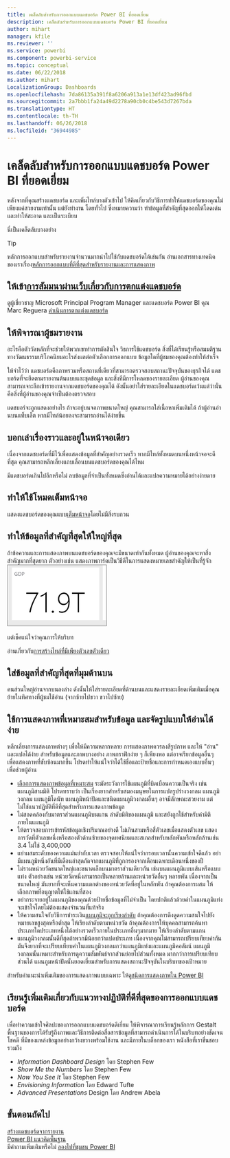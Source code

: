 ```yaml
---
title: เคล็ดลับสำหรับการออกแบบแดชบอร์ด Power BI ที่ยอดเยี่ยม
description: เคล็ดลับสำหรับการออกแบบแดชบอร์ด Power BI ที่ยอดเยี่ยม
author: mihart
manager: kfile
ms.reviewer: ''
ms.service: powerbi
ms.component: powerbi-service
ms.topic: conceptual
ms.date: 06/22/2018
ms.author: mihart
LocalizationGroup: Dashboards
ms.openlocfilehash: 7da86135a391f8a6206a913a1e13df423ad96fbd
ms.sourcegitcommit: 2a7bbb1fa24a49d2278a90cb0c4be543d7267bda
ms.translationtype: HT
ms.contentlocale: th-TH
ms.lasthandoff: 06/26/2018
ms.locfileid: "36944985"
---
```

# <a name="tips-for-designing-a-great-power-bi-dashboard"></a>เคล็ดลับสำหรับการออกแบบแดชบอร์ด Power BI ที่ยอดเยี่ยม
หลังจากที่คุณสร้างแดชบอร์ด และเพิ่มไทล์บางตัวเข้าไป ให้คิดเกี่ยวกับวิธีการทำให้แดชบอร์ดของคุณไม่เพียงแค่สวยงามเท่านั้น แต่ยังทำงาน โดยทั่วไป ซึ่งหมายความว่า ทำข้อมูลที่สำคัญที่สุดออกให้โดดเด่น และทำให้สะอาด และเป็นระเบียบ

นี่เป็นเคล็ดลับบางอย่าง

> [!TIP]
> หลักการออกแบบสำหรับรายงานจำนวนมากนำไปใช้กับแดชบอร์ดได้เช่นกัน  อ่านเอกสารทางเทคนิคของเราเรื่อง[หลักการออกแบบที่ดีที่สุดสำหรับรายงานและการแสดงภาพ](power-bi-visualization-best-practices.md)
>
>

## <a name="watch-the-dashboard-makeover-webinarhttpsinfomicrosoftcomco-powerbi-wbnr-fy16-05may-12-dashboard-makeover-registrationhtml"></a>ให้เข้า[การสัมมนาผ่านเว็บเกี่ยวกับการตกแต่งแดชบอร์ด](https://info.microsoft.com/CO-PowerBI-WBNR-FY16-05May-12-Dashboard-Makeover-Registration.html)
ดูผู้เชี่ยวชาญ Microsoft Principal Program Manager และแดชบอร์ด Power BI คุณ Marc Reguera [ดำเนินการตกแต่งแดชบอร์ด ](https://info.microsoft.com/CO-PowerBI-WBNR-FY16-05May-12-Dashboard-Makeover-Registration.html)

## <a name="consider-your-audience"></a>ให้พิจารณาผู้ชมรายงาน
อะไรคือตัววัดหลักที่จะช่วยให้พวกเขาทำการตัดสินใจ วิธการใช้แดชบอร์ด สิ่งที่ได้เรียนรู้หรือสมมติฐานทางวัฒนธรรมบริโภคนิยมอะไรส่งผลต่อตัวเลือกการออกแบบ ข้อมูลใดที่ผู้ชมของคุณต้องทำให้สำเร็จ

ให้จำไว้ว่า แดชบอร์ดคือภาพรวมหรือสถานที่เดียวที่สามารถตรวจสอบสถานะปัจจุบันของธุรกิจได้ แดชบอร์ดที่จะยึดตามรายงานต้นแบบและชุดข้อมูล และสิ่งทีมีการโหลดของรายละเอียด ผู้อ่านของคุณสามารถเจาะลึกเข้ารายงานจากแดชบอร์ดของคุณได้ ดังนั้นอย่าใส่รายละเอียดในแดชบอร์ดเว้นแต่ว่านั่นคือสิ่งที่ผู้อ่านของคุณจำเป็นต้องตรวจสอบ

แดชบอร์จะถูกแสดงอย่างไร ถ้าจะอยู่บนจอภาพขนาดใหญ่ คุณสามารถใส่เนื้อหาเพิ่มเติมได้ ถ้าผู้อ่านอ่านบนแท็บเล็ต หากมีไทล์น้อยลงจะสามารถอ่านได้ง่ายขึ้น

## <a name="tell-a-story-and-keep-it-to-one-screen"></a>บอกเล่าเรื่องราวและอยู่ในหน้าจอเดียว
เนื่องจากแดชบอร์ดที่มีไว้เพื่อแสดงข้อมูลที่สำคัญอย่างรวดเร็ว หากมีไทล์ทั้งหมดบนหนึ่งหน้าจอจะดีที่สุด คุณสามารถหลีกเลี่ยงแถบเลื่อนบนแดชบอร์ดของคุณได้ไหม

มีแดชบอร์ดเกินไปอีกหรือไม่  ลบข้อมูลที่จำเป็นทั้งหมดซึ่งอ่านได้และแปลความหมายได้อย่างง่ายดาย

## <a name="make-use-of-full-screen-mode"></a>ทำให้ใช้โหมดเต็มหน้าจอ
แสดงแดชบอร์ดของคุณแบบ[เต็มหน้าจอ](service-fullscreen-mode.md)โดยไม่มีสิ่งรบกวน

## <a name="make-the-most-important-information-biggest"></a>ทำให้ข้อมูลที่สำคัญที่่สุดให้ใหญ่ที่สุด
ถ้าข้อความและการแสดงภาพบนแดชบอร์ดของคุณจะมีขนาดเท่ากันทั้งหมด ผู้อ่านของคุณจะหาสิ่งสำคัญมากที่สุดยาก ตัวอย่างเช่น แสดงภาพการ์ดเป็นวิธีดีในการแสดงหมายเลขสำคัญให้เป็นที่รู้จัก  
![การแสดงภาพการ์ด](media/service-dashboards-design-tips/pbi_card.png)

แต่เช็คแน่ใจว่าคุณการให้บริบท  

อ่านเกี่ยวกับ[การสร้างไทล์ที่มีเพียงตัวเลขตัวเดียว](power-bi-visualization-card.md)

## <a name="put-the-most-important-information-in-the-upper-corner"></a>ใส่ข้อมูลที่สำคัญที่สุดที่มุมด้านบน
คนส่วนใหญ่อ่านจากบนลงล่าง ดังนั้นให้ใส่รายละเอียดที่ด้านบนและแสดงรายละเอียดเพิ่มเติมเมื่อคุณย้ายในทิศทางที่ผู้ชมใช้อ่าน (จากซ้ายไปขวา ขวาไปซ้าย)

## <a name="use-the-right-visualization-for-the-data-and-format-it-for-easy-reading"></a>ใช้การแสดงภาพที่เหมาะสมสำหรับข้อมูล และจัดรูปแบบให้อ่านได้ง่าย
หลีกเลี่ยงการแสดงภาพต่างๆ เพื่อให้มีความหลากหลาย  การแสดงภาพควรลงสีรูปภาพ และให้ "อ่าน" และแปลได้ง่าย  สำหรับข้อมูลและภาพบางอย่าง ภาพกราฟิกง่าย ๆ ก็เพียงพอ แต่อาจเรียกข้อมูลอื่นๆ เพื่อแสดงภาพที่ซับซ้อนมากขึ้น โปรดทำให้แน่ใจว่าได้ใช้ชื่อและป้ายชื่อและการกำหนดเองแบบอื่นๆ เพื่อช่วยผู้อ่าน  

* [เลือกการแสดงภาพข้อมูลที่เหมาะสม](https://www.youtube.com/watch?v=-tdkUYrzrio) ระมัดระวังการใช้แผนภูมิที่บิดเบือนความเป็นจริง เช่น แผนภูมิสามมิติ โปรดทราบว่า เป็นเรื่องยากสำหรับสมองมนุษยในการแปลรูปร่างวงกลม แผนภูมิวงกลม แผนภูมิโดนัท แผนภูมิหน้าปัดและชนิดแผนภูมิวงกลมอื่นๆ อาจมีลักษณะสวยงาม แต่ไม่ใช่แนวปฏิบัติที่ดีที่สุดสำหรับการแสดงภาพข้อมูล
* ไม่สอดคล้องกับมาตราส่วนแผนภูมิบนแกน ลำดับมิติของแผนภูมิ และสยังถูกใช้สำหรับค่ามิติภายในแผนภูมิ
* ให้ตรวจสอบการเข้ารหัสข้อมูลเชิงปริมาณอย่างดี ไม่เกินสามหรือสี่ตัวเลขเมื่อแสดงตัวเลข แสดงการวัดที่ตัวเลขหนึ่งหรือสองตัวด้านซ้ายของจุดทศนิยมและสเกลสำหรับหลักพันหรือหลักล้านเช่น 3.4 ไม่ใช่ 3,400,000
* แย่าผสมระดับของความแม่นยำกับเวลา ตรวจสอบให้แน่ใจว่ากรอบเวลานั้นความเข้าใจดีแล้ว  อย่ามีแผนภูมิหนึ่งอันที่มีเดือนล่าสุดถัดจากแผนภูมิที่ถูกกรองจากเดือนเฉพาะเดิอนหนึ่งของปี
* ไม่รวมหน่วยวัดขนาดใหญ่และขนาดเล็กบนมาตราส่วนเดียวกัน เช่นบนแผนภูมิแบบเส้นหรือแบบแท่ง  ตัวอย่างเช่น หน่วยวัดหนึ่งสามารถเป็นหลายล้านและหน่วยวัดอื่นๆ หลายพัน  เนื่องจากเป็นขนาดใหญ่ มันยากที่จะเห็นความแตกต่างของหน่วยวัดที่อยู่ในหลักพัน  ถ้าคุณต้องการผสม ให้เลือกภาพที่อนุญาตให้ใช้แกนที่สอง
* อย่ากระจายอยู่ในแผนภูมิของคุณด้วยป้ายชื่อข้อมูลที่ไม่จำเป็น โดยปกติแล้วด้วยค่าในแผนภูมิแท่งจะเข้าใจโดยไม่ต้องแสดงจำนวนที่แท้จริง
* ให้ความสนใจกับวิธีการชำระเงิน[แผนภูมิจะถูกเรียงลำดับ](power-bi-report-change-sort.md)  ถ้าคุณต้องการดึงดูดความสนใจไปยังหมายเลขสูงสุดหรือต่ำสุด ให้เรียงลำดับตามหน่วยวัด  ถ้าคุณต้องการให้บุคคลสามารถค้นหาประเภทใดประเภทหนึ่งได้อย่างรวดเร็วภายในประเภทอื่นๆมากมาย ให้เรียงลำดับตามแกน  
* แผนภูมิวงกลมนั้นดีที่สุดถ้าพวกมีน้อยกว่าแปดประเภท เนื่องจากคุณไม่สามารถเปรียบเทียบค่ากัน มันจึงยากที่จะเปรียบเทียบค่าในแผนภูมิวงกลมกว่าแผนภูมิแท่งและแผนภูมิคอลัมน์ แผนภูมิวงกลมนั้นเหมาะสำหรับการดูความสัมพันธ์จากส่วนย่อยไปส่วนทั้งหมด มากกว่าการเปรียบเทียบส่วนได้ แผนภูมหน้าปัดนั้นยอดเยี่ยมสำหรับการแสดงสถานะปัจจุบันในบริบทของเป้าหมาย

สำหรับคำแนะนำเพิ่มเติมของการแสดงภาพแบบเฉพาะ ให้ดู[ชนิดการแสดงภาพใน Power BI](power-bi-visualization-types-for-reports-and-q-and-a.md)  

## <a name="learning-more-about-best-practice-dashboard-design"></a>เรียนรู้เพิ่มเติมเกี่ยวกับแนวทางปฏิบัติที่ดีที่สุดของการออกแบบแดชบอร์ด
เพื่อทำความเข้าใจศิลปะของการออกแบบแดชบอร์ดดีเยี่ยม ให้พิจารณาการเรียนรู้หลักการ Gestalt พื้นฐานของการได้รับรู้ถึงภาพและวิธีการติดต่อสื่อสารข้อมูลที่สามารถดำเนินการได้ในบริบทอย่างชัดเจน โชคดี ที่มีของแหล่งข้อมูลอย่างกว้างขวางพร้อมใช้งาน และมีภายในบล็อกของเรา หนังสือที่เราชื่นชอบรวมถึง

* *Information Dashboard Design* โดย Stephen Few  
* *Show Me the Numbers* โดย Stephen Few  
* *Now You See It* โดย Stephen Few  
* *Envisioning Information* โดย Edward Tufte  
* *Advanced Presentations* Design โดย Andrew Abela   

## <a name="next-steps"></a>ขั้นตอนถัดไป
[สร้างแดชบอร์ดจากรายงาน](service-dashboard-create.md)  
[Power BI แนวคิดพื้นฐาน](service-basic-concepts.md)  
มีคำถามเพิ่มเติมหรือไม่ [ลองไปที่ชุมชน Power BI](http://community.powerbi.com/)
